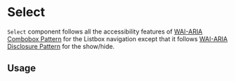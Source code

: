 # Select

`Select` component follows all the accessibility features of
[WAI-ARIA Combobox Pattern](https://www.w3.org/TR/wai-aria-practices-1.2/#listbox-popup-keyboard-interaction)
for the Listbox navigation except that it follows
[WAI-ARIA Disclosure Pattern](https://www.w3.org/TR/wai-aria-practices-1.2/#disclosure)
for the show/hide.

<!-- INJECT_TOC -->

## Usage

<!-- IMPORT_EXAMPLE src/select/stories/templates/SelectBasicJsx.ts -->

<!-- CODESANDBOX
link_title: Select
js: src/select/stories/templates/SelectBasicJsx.ts
css: src/select/stories/templates/SelectBasicCss.ts
-->

<!-- CODESANDBOX
link_title: Dynamic Select
js: src/select/stories/templates/SelectDynamicJsx.ts
utils: src/select/stories/templates/UtilsJsx.ts
css: src/select/stories/templates/SelectBasicCss.ts
-->

<!-- CODESANDBOX
link_title: Multiple Select
js: src/select/stories/templates/SelectMultipleJsx.ts
utils: src/select/stories/templates/UtilsJsx.ts
css: src/select/stories/templates/SelectBasicCss.ts
-->

<!-- CODESANDBOX
link_title: Fetch Select
js: src/select/stories/templates/SelectFetchJsx.ts
css: src/select/stories/templates/SelectBasicCss.ts
-->

<!-- CODESANDBOX
link_title: Windows Select
js: src/select/stories/templates/SelectWindowsJsx.ts
utils: src/select/stories/templates/UtilsJsx.ts
css: src/select/stories/templates/SelectBasicCss.ts
-->

<!-- CODESANDBOX
link_title: Custom Select
js: src/select/stories/templates/SelectCustomJsx.ts
utils: src/select/stories/templates/UtilsJsx.ts
css: src/select/stories/templates/SelectBasicCss.ts
-->

<!-- CODESANDBOX
link_title: Controlled Select
js: src/select/stories/templates/SelectControlledJsx.ts
utils: src/select/stories/templates/UtilsJsx.ts
css: src/select/stories/templates/SelectBasicCss.ts
-->

<!-- CODESANDBOX
link_title: Virtual Select Options
js: src/select/stories/templates/SelectVirtualJsx.ts
utils: src/select/stories/templates/UtilsJsx.ts
css: src/select/stories/templates/SelectBasicCss.ts
deps: ["react-virtual"]
-->

<!-- INJECT_COMPOSITION src/select -->

<!-- INJECT_PROPS src/select -->
